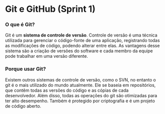 # Git e GitHub (Sprint 1)

### O que é Git?

Git é um **sistema de controle de versão**. Controle de versão é uma técnica utilizada para gerenciar o código-fonte de uma aplicação, registrando todas as modificações de código, podendo alterar entre elas. As vantagens desse sistema são a criação de versões do software e cada membro da equipe pode trabalhar em uma versão diferente.

### Porque usar Git?

Existem outros sistemas de controle de versão, como o SVN, no entanto o git é o mais utilizado do mundo atualmente. Ele se baseia em repositórios, que contêm todas as versões do código e as cópias de cada desenvolvedor. Além disso, todas as operações do git são otimizadas para ter alto desempenho. Também é protegido por criptografia e é um projeto de código aberto.